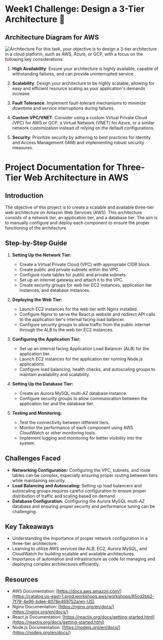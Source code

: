 
# Week1 Challenge: Design a 3-Tier Architecture 🚀
## Architecture Diagram for AWS
![Architecture](https://github.com/aws-samples/aws-three-tier-web-architecture-workshop/blob/main/application-code/web-tier/src/assets/3TierArch.png)
For this task, your objective is to design a 3-tier architecture in a cloud platform, such as AWS, Azure, or GCP, with a focus on the following key considerations:

1. **High Availability**: Ensure your architecture is highly available, capable of withstanding failures, and can provide uninterrupted service.

2. **Scalability**: Design your architecture to be highly scalable, allowing for easy and efficient resource scaling as your application's demands increase.

3. **Fault Tolerance**: Implement fault-tolerant mechanisms to minimize downtime and service interruptions during failures.

4. **Custom VPC/VNET**: Consider using a custom Virtual Private Cloud (VPC) for AWS or GCP, a Virtual Network (VNET) for Azure, or a similar network customization instead of relying on the default configurations.

5. **Security**: Prioritize security by adhering to best practices for Identity and Access Management (IAM) and implementing robust security measures.


# Project Documentation for Three-Tier Web Architecture in AWS

## Introduction
The objective of this project is to create a scalable and available three-tier web architecture on Amazon Web Services (AWS). This architecture consists of a network tier, an application tier, and a database tier. The aim is to manually configure and deploy each component to ensure the proper functioning of the architecture.

## Step-by-Step Guide

1. **Setting Up the Network Tier:**
   - Create a Virtual Private Cloud (VPC) with appropriate CIDR block.
   - Create public and private subnets within the VPC.
   - Configure route tables for public and private subnets.
   - Set up an internet gateway and attach it to the VPC.
   - Create security groups for web tier EC2 instances, application tier instances, and database instances.

2. **Deploying the Web Tier:**
   - Launch EC2 instances for the web tier with Nginx installed.
   - Configure Nginx to serve the React.js website and redirect API calls to the application tier's internal facing load balancer.
   - Configure security groups to allow traffic from the public internet through the ALB to the web tier EC2 instances.

3. **Configuring the Application Tier:**
   - Set up an internal facing Application Load Balancer (ALB) for the application tier.
   - Launch EC2 instances for the application tier running Node.js applications.
   - Configure load balancing, health checks, and autoscaling groups to maintain availability and scalability.

4. **Setting Up the Database Tier:**
   - Create an Aurora MySQL multi-AZ database instance.
   - Configure security groups to allow communication between the application tier and the database tier.

5. **Testing and Monitoring:**
   - Test the connectivity between different tiers.
   - Monitor the performance of each component using AWS CloudWatch or other monitoring tools.
   - Implement logging and monitoring for better visibility into the system.

## Challenges Faced
- **Networking Configuration:** Configuring the VPC, subnets, and route tables can be complex, especially ensuring proper routing between tiers while maintaining security.
- **Load Balancing and Autoscaling:** Setting up load balancers and autoscaling groups requires careful configuration to ensure proper distribution of traffic and scaling based on demand.
- **Database Configuration:** Configuring the Aurora MySQL multi-AZ database and ensuring proper security and performance tuning can be challenging.

## Key Takeaways
- Understanding the importance of proper network configuration in a three-tier architecture.
- Learning to utilize AWS services like ALB, EC2, Aurora MySQL, and CloudWatch for building scalable and available architectures.
- Importance of automation and infrastructure as code for managing and deploying complex architectures efficiently.

## Resources
- AWS Documentation: [https://docs.aws.amazon.com/](https://catalog.us-east-1.prod.workshops.aws/workshops/85cd2bb2-7f79-4e96-bdee-8078e469752a/en-US)
- Nginx Documentation: [https://nginx.org/en/docs/](https://nginx.org/en/docs/)
- React.js Documentation: [https://reactjs.org/docs/getting-started.html](https://reactjs.org/docs/getting-started.html)
- Node.js Documentation: [https://nodejs.org/en/docs/](https://nodejs.org/en/docs/)




